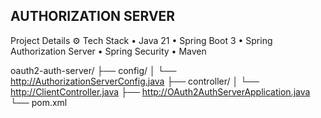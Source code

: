 ## AUTHORIZATION SERVER 

Project Details 
⚙ Tech Stack
• Java 21
• Spring Boot 3
• Spring Authorization Server
• Spring Security
• Maven

oauth2-auth-server/
├── config/
│   └── http://AuthorizationServerConfig.java
├── controller/
│   └── http://ClientController.java
├── http://OAuth2AuthServerApplication.java
└── pom.xml
